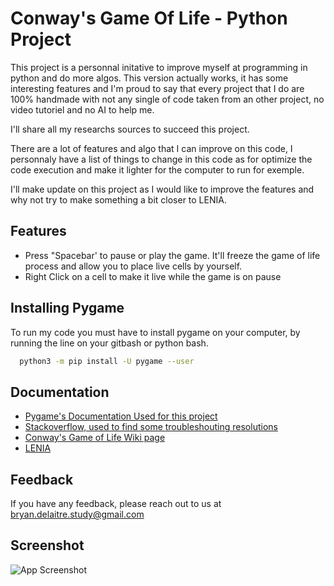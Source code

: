 
# Conway's Game Of Life - Python Project

This project is a personnal initative to improve myself at programming in python and do more algos.
This version actually works, it has some interesting features and I'm proud to say that every project that I do are 100% handmade with not any single of code taken from an other project, no video tutoriel and no AI to help me.

I'll share all my researchs sources to succeed this project.

There are a lot of features and algo that I can improve on this code, I personnaly have a list of things to change in this code as for optimize the code execution and make it lighter for the computer to run for exemple.

I'll make update on this project as I would like to improve the features and why not try to make something a bit closer to LENIA.


## Features

- Press "Spacebar' to pause or play the game. It'll freeze the game of life process and allow you to place live cells by yourself.
- Right Click on a cell to make it live while the game is on pause

## Installing Pygame

To run my code you must have to install pygame on your computer, by running the line on your gitbash or python bash.

```bash
  python3 -m pip install -U pygame --user
```


## Documentation

 - [Pygame's Documentation Used for this project](https://www.pygame.org/docs/)
 - [Stackoverflow, used to find some troubleshouting resolutions](https://stackoverflow.com/)
 - [Conway's Game of Life Wiki page](https://en.wikipedia.org/wiki/Conway%27s_Game_of_Life)
 - [LENIA](https://fr.wikipedia.org/wiki/Lenia)



## Feedback

If you have any feedback, please reach out to us at bryan.delaitre.study@gmail.com


## Screenshot

![App Screenshot](https://i.ibb.co/YtnbC7r/Screenshots.png)

